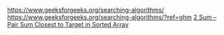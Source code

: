 https://www.geeksforgeeks.org/searching-algorithms/
https://www.geeksforgeeks.org/searching-algorithms/?ref=ghm
[2 Sum – Pair Sum Closest to Target in Sorted Array](https://www.geeksforgeeks.org/given-sorted-array-number-x-find-pair-array-whose-sum-closest-x/)